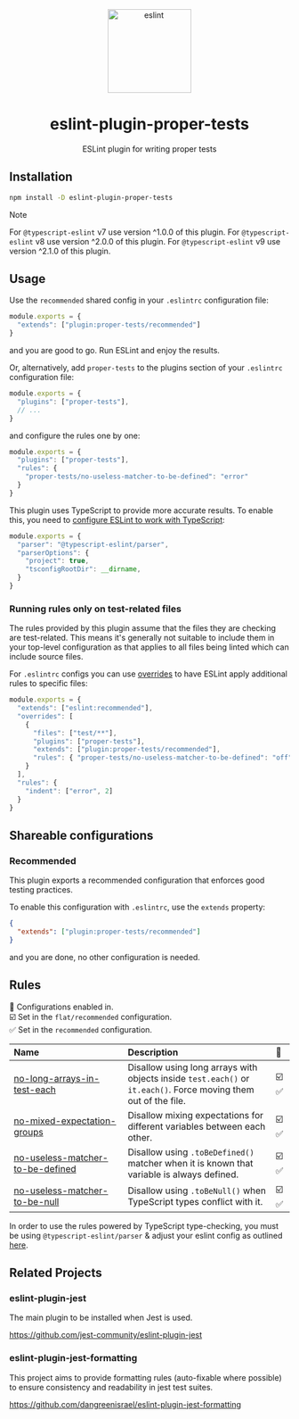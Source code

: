 <div align="center">
  <a href="https://eslint.org/">
    <img alt="eslint" height="150" src="https://eslint.org/assets/images/logo/eslint-logo-color.svg">
  </a>
  <h1>eslint-plugin-proper-tests</h1>
  <p>ESLint plugin for writing proper tests</p>
</div>

## Installation

```bash
npm install -D eslint-plugin-proper-tests
```

> [!NOTE]  
> For `@typescript-eslint` v7 use version ^1.0.0 of this plugin.
> For `@typescript-eslint` v8 use version ^2.0.0 of this plugin.
> For `@typescript-eslint` v9 use version ^2.1.0 of this plugin.

## Usage

Use the `recommended` shared config in your `.eslintrc` configuration file:

```js
module.exports = {
  "extends": ["plugin:proper-tests/recommended"]
}
```

and you are good to go. Run ESLint and enjoy the results.

Or, alternatively, add `proper-tests` to the plugins section of your `.eslintrc` configuration file:

```js
module.exports = {
  "plugins": ["proper-tests"],
  // ...  
}
```

and configure the rules one by one:

```js
module.exports = {
  "plugins": ["proper-tests"],
  "rules": {
    "proper-tests/no-useless-matcher-to-be-defined": "error"
  }
}
```

This plugin uses TypeScript to provide more accurate results. To enable this, you need to [configure ESLint to work with TypeScript](https://typescript-eslint.io/getting-started/typed-linting):

```js
module.exports = {
  "parser": "@typescript-eslint/parser",
  "parserOptions": {
    "project": true,
    "tsconfigRootDir": __dirname,
  }
}
```

### Running rules only on test-related files

The rules provided by this plugin assume that the files they are checking are
test-related. This means it's generally not suitable to include them in your
top-level configuration as that applies to all files being linted which can
include source files.

For `.eslintrc` configs you can use
[overrides](https://eslint.org/docs/user-guide/configuring/configuration-files#how-do-overrides-work)
to have ESLint apply additional rules to specific files:

```js
module.exports = {
  "extends": ["eslint:recommended"],
  "overrides": [
    {
      "files": ["test/**"],
      "plugins": ["proper-tests"],
      "extends": ["plugin:proper-tests/recommended"],
      "rules": { "proper-tests/no-useless-matcher-to-be-defined": "off" }
    }
  ],
  "rules": {
    "indent": ["error", 2]
  }
}
```

## Shareable configurations

### Recommended

This plugin exports a recommended configuration that enforces good testing
practices.

To enable this configuration with `.eslintrc`, use the `extends` property:

```json
{
  "extends": ["plugin:proper-tests/recommended"]
}
```

and you are done, no other configuration is needed.

## Rules

<!-- begin auto-generated rules list -->

💼 Configurations enabled in.\
☑️ Set in the `flat/recommended` configuration.\
✅ Set in the `recommended` configuration.

| Name                                                                               | Description                                                                                                     | 💼   |
| :--------------------------------------------------------------------------------- | :-------------------------------------------------------------------------------------------------------------- | :--- |
| [no-long-arrays-in-test-each](docs/rules/no-long-arrays-in-test-each.md)           | Disallow using long arrays with objects inside `test.each()` or `it.each()`. Force moving them out of the file. | ☑️ ✅ |
| [no-mixed-expectation-groups](docs/rules/no-mixed-expectation-groups.md)           | Disallow mixing expectations for different variables between each other.                                        | ☑️ ✅ |
| [no-useless-matcher-to-be-defined](docs/rules/no-useless-matcher-to-be-defined.md) | Disallow using `.toBeDefined()` matcher when it is known that variable is always defined.                       | ☑️ ✅ |
| [no-useless-matcher-to-be-null](docs/rules/no-useless-matcher-to-be-null.md)       | Disallow using `.toBeNull()` when TypeScript types conflict with it.                                            | ☑️ ✅ |

<!-- end auto-generated rules list -->

In order to use the rules powered by TypeScript type-checking, you must be using
`@typescript-eslint/parser` & adjust your eslint config as outlined
[here](https://typescript-eslint.io/getting-started/typed-linting/).

## Related Projects

### eslint-plugin-jest

The main plugin to be installed when Jest is used.

<https://github.com/jest-community/eslint-plugin-jest>

### eslint-plugin-jest-formatting

This project aims to provide formatting rules (auto-fixable where possible) to
ensure consistency and readability in jest test suites.

<https://github.com/dangreenisrael/eslint-plugin-jest-formatting>
